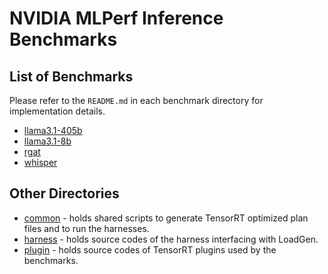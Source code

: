 # NVIDIA MLPerf Inference Benchmarks

## List of Benchmarks

Please refer to the `README.md` in each benchmark directory for implementation details.
- [llama3.1-405b](llama3.1-405b/tensorrt/README.md)
- [llama3.1-8b](llama3.1-8b/tensorrt/README.md)
- [rgat](rgat/tensorrt/README.md)
- [whisper](whisper/tensorrt/README.md)

## Other Directories

- [common](common) - holds shared scripts to generate TensorRT optimized plan files and to run the harnesses.
- [harness](harness) - holds source codes of the harness interfacing with LoadGen.
- [plugin](plugin) - holds source codes of TensorRT plugins used by the benchmarks.
